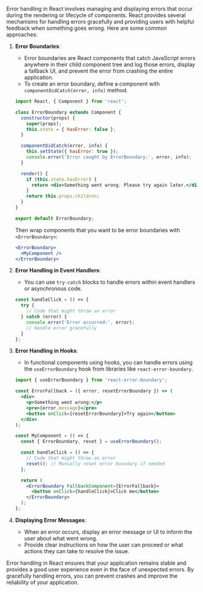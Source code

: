 Error handling in React involves managing and displaying errors that occur during the rendering or lifecycle of components. React provides several mechanisms for handling errors gracefully and providing users with helpful feedback when something goes wrong. Here are some common approaches:

1. **Error Boundaries**:
   - Error boundaries are React components that catch JavaScript errors anywhere in their child component tree and log those errors, display a fallback UI, and prevent the error from crashing the entire application.
   - To create an error boundary, define a component with `componentDidCatch(error, info)` method.

   ```jsx
   import React, { Component } from 'react';

   class ErrorBoundary extends Component {
     constructor(props) {
       super(props);
       this.state = { hasError: false };
     }

     componentDidCatch(error, info) {
       this.setState({ hasError: true });
       console.error('Error caught by ErrorBoundary:', error, info);
     }

     render() {
       if (this.state.hasError) {
         return <div>Something went wrong. Please try again later.</div>;
       }
       return this.props.children;
     }
   }

   export default ErrorBoundary;
   ```

   Then wrap components that you want to be error boundaries with `<ErrorBoundary>`:

   ```jsx
   <ErrorBoundary>
     <MyComponent />
   </ErrorBoundary>
   ```

2. **Error Handling in Event Handlers**:
   - You can use `try-catch` blocks to handle errors within event handlers or asynchronous code.

   ```jsx
   const handleClick = () => {
     try {
       // Code that might throw an error
     } catch (error) {
       console.error('Error occurred:', error);
       // Handle error gracefully
     }
   };
   ```

3. **Error Handling in Hooks**:
   - In functional components using hooks, you can handle errors using the `useErrorBoundary` hook from libraries like `react-error-boundary`.

   ```jsx
   import { useErrorBoundary } from 'react-error-boundary';

   const ErrorFallback = ({ error, resetErrorBoundary }) => (
     <div>
       <p>Something went wrong:</p>
       <pre>{error.message}</pre>
       <button onClick={resetErrorBoundary}>Try again</button>
     </div>
   );

   const MyComponent = () => {
     const { ErrorBoundary, reset } = useErrorBoundary();

     const handleClick = () => {
       // Code that might throw an error
       reset(); // Manually reset error boundary if needed
     };

     return (
       <ErrorBoundary FallbackComponent={ErrorFallback}>
         <button onClick={handleClick}>Click me</button>
       </ErrorBoundary>
     );
   };
   ```

4. **Displaying Error Messages**:
   - When an error occurs, display an error message or UI to inform the user about what went wrong.
   - Provide clear instructions on how the user can proceed or what actions they can take to resolve the issue.

Error handling in React ensures that your application remains stable and provides a good user experience even in the face of unexpected errors. By gracefully handling errors, you can prevent crashes and improve the reliability of your application.
